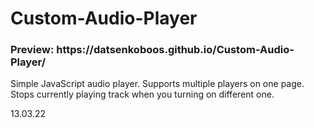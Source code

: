 # Custom-Audio-Player

<h3>Preview: https://datsenkoboos.github.io/Custom-Audio-Player/</h3>

Simple JavaScript audio player.
Supports multiple players on one page.
Stops currently playing track when you turning on different one.

13.03.22
